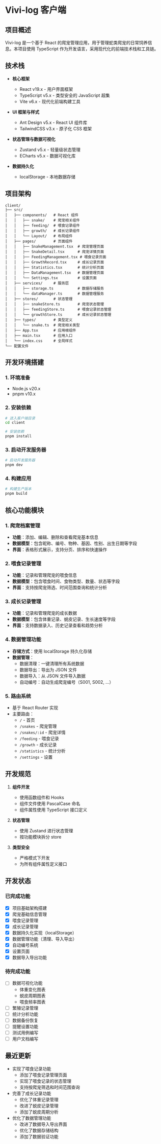 # Vivi-log 客户端

## 项目概述

Vivi-log 是一个基于 React 的爬宠管理应用，用于管理蛇类爬宠的日常饲养信息。本项目使用 TypeScript 作为开发语言，采用现代化的前端技术栈和工具链。

## 技术栈

- **核心框架**
  - React v19.x - 用户界面框架
  - TypeScript v5.x - 类型安全的 JavaScript 超集
  - Vite v6.x - 现代化前端构建工具

- **UI 框架与样式**
  - Ant Design v5.x - React UI 组件库
  - TailwindCSS v3.x - 原子化 CSS 框架

- **状态管理与数据可视化**
  - Zustand v5.x - 轻量级状态管理
  - ECharts v5.x - 数据可视化库

- **数据持久化**
  - localStorage - 本地数据存储

## 项目架构

```
client/
├── src/
│   ├── components/   # React 组件
│   │   ├── snake/    # 爬宠相关组件
│   │   ├── feeding/  # 喂食记录组件
│   │   ├── growth/   # 成长记录组件
│   │   └── Layout/   # 布局组件
│   ├── pages/        # 页面组件
│   │   ├── SnakeManagement.tsx  # 爬宠管理页面
│   │   ├── SnakeDetail.tsx      # 爬宠详情页面
│   │   ├── FeedingManagement.tsx # 喂食记录页面
│   │   ├── GrowthRecord.tsx     # 成长记录页面
│   │   ├── Statistics.tsx       # 统计分析页面
│   │   ├── DataManagement.tsx   # 数据管理页面
│   │   └── Settings.tsx         # 设置页面
│   ├── services/     # 服务层
│   │   ├── storage.ts           # 数据存储服务
│   │   └── dataManager.ts       # 数据管理服务
│   ├── stores/       # 状态管理
│   │   ├── snakeStore.ts        # 爬宠状态管理
│   │   ├── feedingStore.ts      # 喂食记录状态管理
│   │   └── growthStore.ts       # 成长记录状态管理
│   ├── types/        # 类型定义
│   │   └── snake.ts  # 爬宠相关类型
│   ├── App.tsx       # 应用根组件
│   ├── main.tsx      # 应用入口
│   └── index.css     # 全局样式
└── 配置文件
```

## 开发环境搭建

### 1. 环境准备
- Node.js v20.x
- pnpm v10.x

### 2. 安装依赖
```bash
# 进入客户端目录
cd client

# 安装依赖
pnpm install
```

### 3. 启动开发服务器
```bash
# 启动开发服务器
pnpm dev
```

### 4. 构建应用
```bash
# 构建生产版本
pnpm build
```

## 核心功能模块

### 1. 爬宠档案管理

- **功能**：添加、编辑、删除和查看爬宠基本信息
- **数据模型**：包含昵称、编号、物种、基因、性别、出生日期等字段
- **界面**：表格形式展示，支持分页、排序和快速操作

### 2. 喂食记录管理

- **功能**：记录和管理爬宠的喂食信息
- **数据模型**：包含喂食时间、食物类型、数量、状态等字段
- **界面**：支持按爬宠筛选、时间范围查询和统计分析

### 3. 成长记录管理

- **功能**：记录和管理爬宠的成长数据
- **数据模型**：包含体重记录、蜕皮记录、生长速度等字段
- **界面**：支持数据录入、历史记录查看和趋势分析

### 4. 数据管理功能

- **存储方式**：使用 localStorage 持久化存储
- **数据管理**：
  - 数据清理：一键清理所有系统数据
  - 数据导出：导出为 JSON 文件
  - 数据导入：从 JSON 文件导入数据
  - 自动编号：自动生成爬宠编号（S001, S002, ...）

### 5. 路由系统

- 基于 React Router 实现
- 主要路由：
  - `/` - 首页
  - `/snakes` - 爬宠管理
  - `/snakes/:id` - 爬宠详情
  - `/feeding` - 喂食记录
  - `/growth` - 成长记录
  - `/statistics` - 统计分析
  - `/settings` - 设置

## 开发规范

1. **组件开发**
   - 使用函数组件和 Hooks
   - 组件文件使用 PascalCase 命名
   - 组件属性使用 TypeScript 接口定义

2. **状态管理**
   - 使用 Zustand 进行状态管理
   - 按功能模块拆分 store

3. **类型安全**
   - 严格模式下开发
   - 为所有组件属性定义接口

## 开发状态

### 已完成功能
- [x] 项目基础架构搭建
- [x] 爬宠基础信息管理
- [x] 喂食记录管理
- [x] 成长记录管理
- [x] 数据持久化实现（localStorage）
- [x] 数据管理功能（清理、导入导出）
- [x] 自动编号系统
- [x] 设置页面
- [x] 数据导入导出功能

### 待完成功能
- [ ] 数据可视化功能
  - 体重变化图表
  - 蜕皮周期图表
  - 喂食频率图表
- [ ] 繁殖记录管理
- [ ] 统计分析功能
- [ ] 数据备份恢复
- [ ] 提醒设置功能
- [ ] 测试用例编写
- [ ] 用户文档编写

## 最近更新

- 实现了喂食记录功能
  - 添加了喂食记录管理页面
  - 实现了喂食记录的状态管理
  - 支持按爬宠筛选和时间范围查询
- 完善了成长记录功能
  - 优化了体重记录管理
  - 改进了蜕皮记录管理
  - 添加了蜕皮周期分析
- 优化了数据管理功能
  - 改进了数据导入导出界面
  - 优化了数据存储结构
  - 添加了数据验证功能
